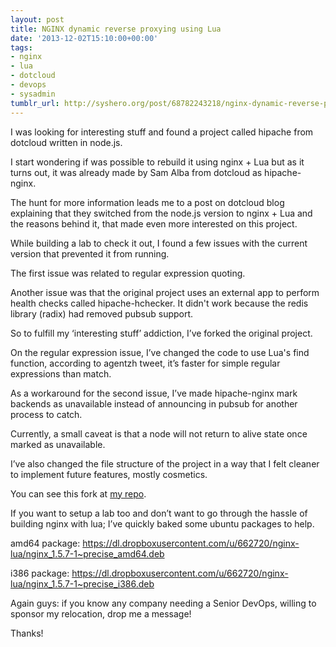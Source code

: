 ```yaml
---
layout: post
title: NGINX dynamic reverse proxying using Lua
date: '2013-12-02T15:10:00+00:00'
tags:
- nginx
- lua
- dotcloud
- devops
- sysadmin
tumblr_url: http://syshero.org/post/68782243218/nginx-dynamic-reverse-proxying-using-lua
---
```

I was looking for interesting stuff and found a project called hipache from dotcloud written in node.js. 

I start wondering if was possible to rebuild it using nginx + Lua but as it turns out, it was already made by Sam Alba from dotcloud as hipache-nginx.

The hunt for more information leads me to a post on dotcloud blog explaining that they switched from the node.js version to nginx + Lua and the reasons behind it, that made even more interested on this project.

While building a lab to check it out, I found a few issues with the current version that prevented it from running.

The first issue was related to regular expression quoting.

Another issue was that the original project uses an external app to perform health checks called hipache-hchecker. It didn't work because the redis library (radix) had removed pubsub support.

So to fulfill my ‘interesting stuff’ addiction, I’ve forked the original project.

On the regular expression issue, I’ve changed the code to use Lua's find function, according to agentzh tweet, it’s faster for simple regular expressions than match.

As a workaround for the second issue, I’ve made hipache-nginx mark backends as unavailable instead of announcing in pubsub for another process to catch.

Currently, a small caveat is that a node will not return to alive state once marked as unavailable.

I’ve also changed the file structure of the project in a way that I felt cleaner to implement future features, mostly cosmetics.

You can see this fork at [my repo](https://github.com/caquino/hipache-nginx).

If you want to setup a lab too and don’t want to go through the hassle of building nginx with lua; I’ve quickly baked some ubuntu packages to help.

amd64 package: https://dl.dropboxusercontent.com/u/662720/nginx-lua/nginx_1.5.7-1~precise_amd64.deb

i386 package: https://dl.dropboxusercontent.com/u/662720/nginx-lua/nginx_1.5.7-1~precise_i386.deb

Again guys: if you know any company needing a Senior DevOps, willing to sponsor my relocation, drop me a message!

Thanks! 
